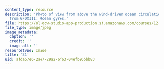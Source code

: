 ```yaml
---
content_type: resource
description: 'Photo of view from above the wind-driven ocean circulation experiment
  from GFDXIII: Ocean gyres.'
file: https://ol-ocw-studio-app-production.s3.amazonaws.com/courses/12-003-atmosphere-ocean-and-climate-dynamics-fall-2008/afda57e62ae729a26f6304efb96bbb83_31.jpg
file_type: image/jpeg
image_metadata:
  caption: ''
  credit: ''
  image-alt: ''
resourcetype: Image
title: '31'
uid: afda57e6-2ae7-29a2-6f63-04efb96bbb83
---
```

